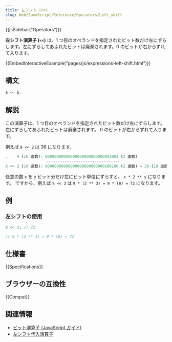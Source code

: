 ```yaml
---
title: 左シフト (<<)
slug: Web/JavaScript/Reference/Operators/Left_shift
---
```


{{jsSidebar("Operators")}}

**左シフト演算子 (`<<`)** は、1 つ目のオペランドを指定されたビット数だけ左にずらします。左にずらしてあふれたビットは廃棄されます。0 のビットが右からずれて入ります。

{{EmbedInteractiveExample("pages/js/expressions-left-shift.html")}}

## 構文

```js
a << b;
```

## 解説

この演算子は、1 つ目のオペランドを指定されたビット数だけ左にずらします。左にずらしてあふれたビットは廃棄されます。 0 のビットが右からずれて入ります。

例えば `9 << 2` は 36 になります。

```js
.    9 (10 進数): 00000000000000000000000000001001 (2 進数)
                  --------------------------------
9 << 2 (10 進数): 00000000000000000000000000100100 (2 進数) = 36 (10 進数)
```

任意の数 `x` を `y` ビット分だけ左にビット単位にずらすと、 `x * 2 ** y` になります。
ですから、例えば `9 << 3` は `9 * (2 ** 3) = 9 * (8) = 72` になります。

## 例

### 左シフトの使用

```js
9 << 3; // 72

// 9 * (2 ** 3) = 9 * (8) = 72
```

## 仕様書

{{Specifications}}

## ブラウザーの互換性

{{Compat}}

## 関連情報

- [ビット演算子 (JavaScript ガイド)](/ja/docs/Web/JavaScript/Guide/Expressions_and_Operators#ビット演算子)
- [左シフト代入演算子](/ja/docs/Web/JavaScript/Reference/Operators/Left_shift_assignment)
